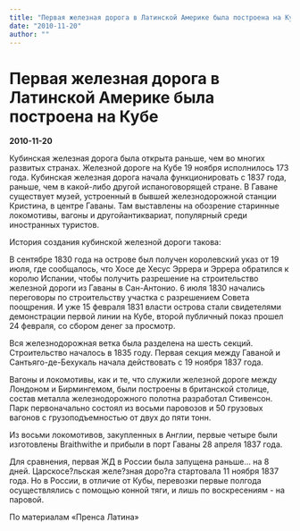 ```yaml
---
title: "Первая железная дорога в Латинской Америке была построена на Кубе"
date: "2010-11-20"
author: ""
---
```


# Первая железная дорога в Латинской Америке была построена на Кубе

**2010-11-20** 

Кубинская железная дорога была открыта раньше, чем во многих развитых странах. Железной дороге на Кубе 19 ноября исполнилось 173 года. Кубинская железная дорога начала функционировать с 1837 года, раньше, чем в какой-либо другой испаноговорящей стране. В Гаване существует музей, устроенный в бывшей железнодорожной станции Кристина, в центре Гаваны. Там выставлены на обозрение старинные локомотивы, вагоны и другойантиквариат, популярный среди иностранных туристов.

История создания кубинской железной дороги такова:

В сентябре 1830 года на острове был получен королевский указ от 19 июля, где сообщалось, что Хосе де Хесус Эррера и Эррера обратился к королю Испании, чтобы получить разрешение на строительство железной дороги из Гаваны в Сан-Антонио. 6 июля 1830 начались переговоры по строительству участка с разрешением Совета поощрения. И уже 15 февраля 1831 власти острова стали свидетелями демонстрации первой линии на Кубе, второй публичный показ прошел 24 февраля, со сбором денег за просмотр.

Вся железнодорожная ветка была разделена на шесть секций. Строительство началось в 1835 году. Первая секция между Гаваной и Сантьяго-де-Бехукаль начала действовать с 19 ноября 1837 года.

Вагоны и локомотивы, как и те, что служили железной дороге между Лондоном и Бирмингемом, были построены в британской столице, состав металла железнодорожного полотна разработал Стивенсон. Парк первоначально состоял из восьми паровозов и 50 грузовых вагонов с грузоподъемностью от двух до пяти тонн.

Из восьми локомотивов, закупленных в Англии, первые четыре были изготовлены Braithwithe и прибыли в порт Гаваны 28 апреля 1837 года.

Для сравнения, первая ЖД в России была запущена раньше... на 8 дней. Царскосе?льская желе?зная доро?га стартовала 11 ноября 1837 года. Но в России, в отличие от Кубы, перевозки первые полгода осуществлялись с помощью конной тяги, и лишь по воскресениям - на паровой.

По материалам «Пренса Латина»